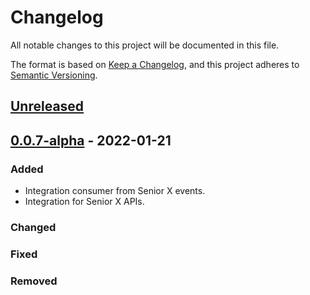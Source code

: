 # Changelog

All notable changes to this project will be documented in this file.

The format is based on [Keep a Changelog](https://keepachangelog.com/en/1.0.0/),
and this project adheres to [Semantic Versioning](https://semver.org/spec/v2.0.0.html).

## [Unreleased]

## [0.0.7-alpha] - 2022-01-21

### Added

-   Integration consumer from Senior X events.
-   Integration for Senior X APIs.

### Changed

### Fixed

### Removed

[Unreleased]: https://github.com/dev-senior-com-br/seniorx-http-camel-api/compare/0.0.7-alpha...HEAD

[0.0.7-alpha]: https://github.com/dev-senior-com-br/seniorx-http-camel-api/compare/fa9ef49aeaa3aa25f55d62fd2f64aec65c75afda...0.0.7-alpha
